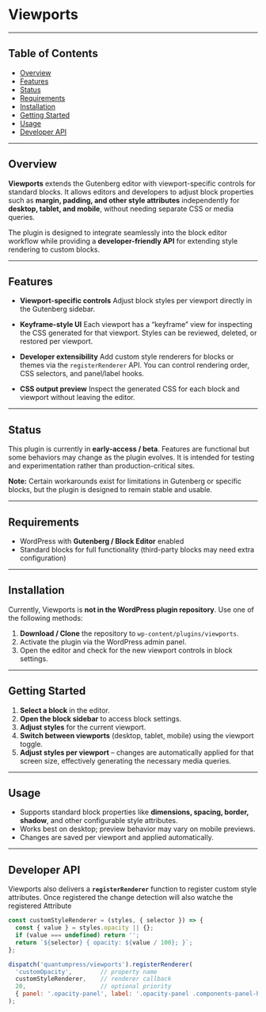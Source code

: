# Viewports

---

## Table of Contents

- [Overview](#overview)
- [Features](#features)
- [Status](#status)
- [Requirements](#requirements)
- [Installation](#installation)
- [Getting Started](#getting-started)
- [Usage](#usage)
- [Developer API](#developer-api)

---

## Overview

**Viewports** extends the Gutenberg editor with viewport-specific controls for standard blocks. It allows editors and developers to adjust block properties such as **margin, padding, and other style attributes** independently for **desktop, tablet, and mobile**, without needing separate CSS or media queries.

The plugin is designed to integrate seamlessly into the block editor workflow while providing a **developer-friendly API** for extending style rendering to custom blocks.

---

## Features

- **Viewport-specific controls**
  Adjust block styles per viewport directly in the Gutenberg sidebar.

- **Keyframe-style UI**
  Each viewport has a “keyframe” view for inspecting the CSS generated for that viewport. Styles can be reviewed, deleted, or restored per viewport.

- **Developer extensibility**
  Add custom style renderers for blocks or themes via the `registerRenderer` API. You can control rendering order, CSS selectors, and panel/label hooks.

- **CSS output preview**
  Inspect the generated CSS for each block and viewport without leaving the editor.

---

## Status

This plugin is currently in **early-access / beta**. Features are functional but some behaviors may change as the plugin evolves. It is intended for testing and experimentation rather than production-critical sites.

**Note:** Certain workarounds exist for limitations in Gutenberg or specific blocks, but the plugin is designed to remain stable and usable.

---

## Requirements

- WordPress with **Gutenberg / Block Editor** enabled
- Standard blocks for full functionality (third-party blocks may need extra configuration)

---

## Installation

Currently, Viewports is **not in the WordPress plugin repository**. Use one of the following methods:

1. **Download / Clone** the repository to `wp-content/plugins/viewports`.
2. Activate the plugin via the WordPress admin panel.
3. Open the editor and check for the new viewport controls in block settings.

---

## Getting Started

1. **Select a block** in the editor.
2. **Open the block sidebar** to access block settings.
3. **Adjust styles** for the current viewport.
4. **Switch between viewports** (desktop, tablet, mobile) using the viewport toggle.
5. **Adjust styles per viewport** – changes are automatically applied for that screen size, effectively generating the necessary media queries.


---

## Usage

- Supports standard block properties like **dimensions, spacing, border, shadow**, and other configurable style attributes.
- Works best on desktop; preview behavior may vary on mobile previews.
- Changes are saved per viewport and applied automatically.

---

## Developer API

Viewports also delivers a **`registerRenderer`** function to register custom style attributes.
Once registered the change detection will also watche the registered Attribute

```js
const customStyleRenderer = (styles, { selector }) => {
  const { value } = styles.opacity || {};
  if (value === undefined) return '';
  return `${selector} { opacity: ${value / 100}; }`;
};

dispatch('quantumpress/viewports').registerRenderer(
  'customOpacity',        // property name
  customStyleRenderer,    // renderer callback
  20,                     // optional priority
  { panel: '.opacity-panel', label: '.opacity-panel .components-panel-header' }
);
